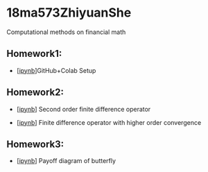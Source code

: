 # 18ma573ZhiyuanShe
Computational methods on financial math
## Homework1: <br>
- [[ipynb](src/hw1.ipynb)]GitHub+Colab Setup
## Homework2: <br>
- [[ipynb](src/hw2.ipynb)] Second order finite difference operator <br>

- [[ipynb](src/hw2_1.ipynb)] Finite difference operator with higher order convergence 
## Homework3: <br> 
- [[ipynb](src/HW3_1.ipynb)] Payoff diagram of butterfly
